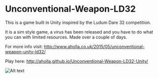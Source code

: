 # Unconventional-Weapon-LD32

This is a game built in Unity inspired by the Ludum Dare 32 competition.

It is a sim style game, a virus has been released and you have to do what you can with limited resources. Made over a couple of days.

For more info visit: http://www.aholla.co.uk/2015/05/unconventional-weapon-unity-ld32/

Play here: http://aholla.github.io/Unconventional-Weapon-LD32-Unity/


![Alt text](http://www.aholla.co.uk/wp-content/uploads/unconventional_weapon_05.jpg "Screenshot")

